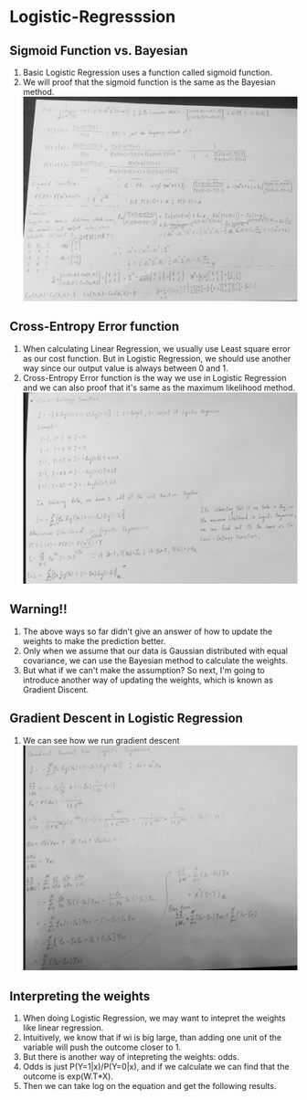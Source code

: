 # Logistic-Regresssion
## Sigmoid Function vs. Bayesian
1. Basic Logistic Regression uses a function called sigmoid function.
2. We will proof that the sigmoid function is the same as the Bayesian method.
![image](https://github.com/alexyin2/Logistic-Regresssion_Python_Not_Using_Sklearn/blob/master/Image/Proof_LR_Bayesian.png)

## Cross-Entropy Error function
1. When calculating Linear Regression, we usually use Least square error as our cost function. But in Logistic Regression, we should use another way since our output value is always between 0 and 1. 
2. Cross-Entropy Error function is the way we use in Logistic Regression and we can also proof that it's same as the maximum likelihood method.
![image](https://github.com/alexyin2/Logistic-Regresssion_Python_Not_Using_Sklearn/blob/master/Image/Cross_Entropy_Maximum_Likelihood.png)

## Warning!!
1. The above ways so far didn't give an answer of how to update the weights to make the prediction better.
2. Only when we assume that our data is Gaussian distributed with equal covariance, we can use the Bayesian method to calculate the weights.
3. But what if we can't make the assumption? So next, I'm going to introduce another way of updating the weights, which is known as Gradient Discent.

## Gradient Descent in Logistic Regression
1. We can see how we run gradient descent 
![image](https://github.com/alexyin2/Logistic-Regresssion_Python_Not_Using_Sklearn/blob/master/Image/Gradient_Descent.png)

## Interpreting the weights
1. When doing Logistic Regression, we may want to intepret the weights like linear regression.
2. Intuitively, we know that if wi is big large, than adding one unit of the variable will push the outcome closer to 1.
3. But there is another way of intepreting the weights: odds.
4. Odds is just P(Y=1|x)/P(Y=0|x), and if we calculate we can find that the outcome is exp(W.T*X).
5. Then we can take log on the equation and get the following results.
